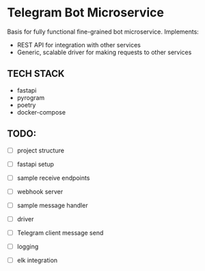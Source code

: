 # Telegram Bot Microservice
Basis for fully functional fine-grained bot microservice. Implements:
- REST API for integration with other services
- Generic, scalable driver for making requests to other services

## TECH STACK
- fastapi
- pyrogram
- poetry
- docker-compose

## TODO:
- [ ] project structure
- [ ] fastapi setup
- [ ] sample receive endpoints
- [ ] webhook server
- [ ] sample message handler
- [ ] driver
- [ ] Telegram client message send
- [ ] logging
- [ ] elk integration

